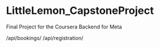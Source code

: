 # LittleLemon_CapstoneProject
 Final Project for the Coursera Backend for Meta

/api/bookings/
/api/registration/